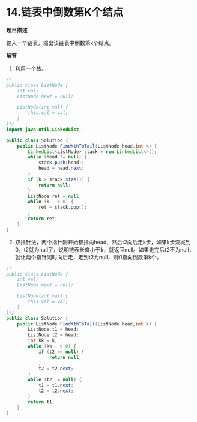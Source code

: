 # 14.链表中倒数第K个结点

**题目描述**

输入一个链表，输出该链表中倒数第k个结点。

**解答**

1. 利用一个栈。

```java
/*
public class ListNode {
    int val;
    ListNode next = null;

    ListNode(int val) {
        this.val = val;
    }
}*/
import java.util.LinkedList;

public class Solution {
    public ListNode FindKthToTail(ListNode head,int k) {
        LinkedList<ListNode> stack = new LinkedList<>();
        while (head != null) {
            stack.push(head);
            head = head.next;
        }
        if (k > stack.size()) {
            return null;
        }
        ListNode ret = null;
        while (k-- > 0) {
            ret = stack.pop();
        }
        return ret;
    }
}
```

2. 双指针法，两个指针刚开始都指向head，然后t2向后走k步，如果k步没减到0，t2就为null了，说明链表长度小于k，就返回null。如果走完后t2不为null，就让两个指针同时向后走，走到t2为null，则t1指向倒数第k个。

```java
/*
public class ListNode {
    int val;
    ListNode next = null;

    ListNode(int val) {
        this.val = val;
    }
}*/
public class Solution {
    public ListNode FindKthToTail(ListNode head,int k) {
        ListNode t1 = head;
        ListNode t2 = head;
        int kk = k;
        while (kk-- > 0) {
            if (t2 == null) {
                return null;
            }
            t2 = t2.next;
        }
        while (t2 != null) {
            t1 = t1.next;
            t2 = t2.next;
        }
        return t1;
    }
}
```
